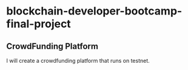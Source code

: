 # blockchain-developer-bootcamp-final-project
## CrowdFunding Platform
I will create a crowdfunding platform that runs on testnet.
